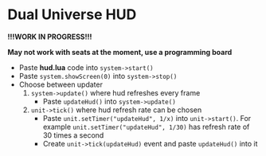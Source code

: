 # Dual Universe HUD

**!!!WORK IN PROGRESS!!!**


**May not work with seats at the moment, use a programming board**


* Paste **hud.lua** code into `system->start()`
* Paste `system.showScreen(0)` into `system->stop()`
* Choose between updater 
    1. `system->update()` where hud refreshes every frame
        * Paste `updateHud()` into `system->update()`
    2. `unit->tick()` where hud refresh rate can be chosen
        * Paste `unit.setTimer("updateHud", 1/x)` into `unit->start()`. For example `unit.setTimer("updateHud", 1/30)` has refresh rate of 30 times a second
        * Create `unit->tick(updateHud)` event and paste `updateHud()` into it
